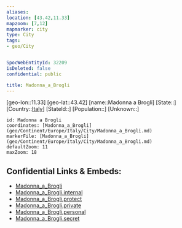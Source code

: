 ```yaml
---
aliases: 
location: [43.42,11.33]
mapzoom: [7,12] 
mapmarker: city 
type: City
tags:
- geo/City


SpocWebEntityId: 32209
isDeleted: false
confidential: public

title: Madonna_a_Brogli
---
```

[geo-lon::11.33]
[geo-lat::43.42]
[name::Madonna a Brogli]
[State::]
[Country::[Italy](geo/Continent/Europe/Italy.md)]
[StateId::]
[Population::]
[Unknown::]


```leaflet
id: Madonna a Brogli
coordinates: [Madonna_a_Brogli](geo/Continent/Europe/Italy/City/Madonna_a_Brogli.md)
markerFile: [Madonna_a_Brogli](geo/Continent/Europe/Italy/City/Madonna_a_Brogli.md)
defaultZoom: 11 
maxZoom: 18
```


## Confidential Links & Embeds: 
- [Madonna_a_Brogli](../../../../../../_public/geo/Continent/Europe/Italy/City/Madonna_a_Brogli.md) 
- [Madonna_a_Brogli.internal](../../../../../../_internal/geo/Continent/Europe/Italy/City/Madonna_a_Brogli.internal.md) 
- [Madonna_a_Brogli.protect](../../../../../../_protect/geo/Continent/Europe/Italy/City/Madonna_a_Brogli.protect.md) 
- [Madonna_a_Brogli.private](../../../../../../_private/geo/Continent/Europe/Italy/City/Madonna_a_Brogli.private.md) 
- [Madonna_a_Brogli.personal](../../../../../../_personal/geo/Continent/Europe/Italy/City/Madonna_a_Brogli.personal.md) 
- [Madonna_a_Brogli.secret](../../../../../../_secret/geo/Continent/Europe/Italy/City/Madonna_a_Brogli.secret.md) 
